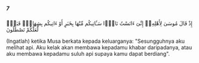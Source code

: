 ##### 7

<span class="ayah">إِذْ قَالَ مُوسَىٰ لِأَهْلِهِۦٓ إِنِّىٓ ءَانَسْتُ نَارًۭا سَـَٔاتِيكُم مِّنْهَا بِخَبَرٍ أَوْ ءَاتِيكُم بِشِهَابٍۢ قَبَسٍۢ لَّعَلَّكُمْ تَصْطَلُونَ</span>

<span class="ayah_translation">(Ingatlah) ketika Musa berkata kepada keluarganya: "Sesungguhnya aku melihat api. Aku kelak akan membawa kepadamu khabar daripadanya, atau aku membawa kepadamu suluh api supaya kamu dapat berdiang".</span>
